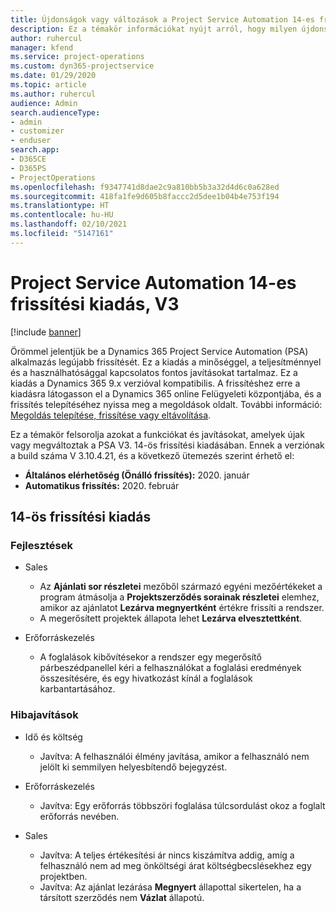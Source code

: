 ```yaml
---
title: Újdonságok vagy változások a Project Service Automation 14-es frissítési kiadásának V3 változatában
description: Ez a témakör információkat nyújt arról, hogy milyen újdonságok és változások vannak a Project Service Automation 14-es frissítési kiadásának V3 verziójában.
author: ruhercul
manager: kfend
ms.service: project-operations
ms.custom: dyn365-projectservice
ms.date: 01/29/2020
ms.topic: article
ms.author: ruhercul
audience: Admin
search.audienceType:
- admin
- customizer
- enduser
search.app:
- D365CE
- D365PS
- ProjectOperations
ms.openlocfilehash: f9347741d8dae2c9a810bb5b3a32d4d6c0a628ed
ms.sourcegitcommit: 418fa1fe9d605b8faccc2d5dee1b04b4e753f194
ms.translationtype: HT
ms.contentlocale: hu-HU
ms.lasthandoff: 02/10/2021
ms.locfileid: "5147161"
---
```

# <a name="project-service-automation-update-release-14-v3"></a>Project Service Automation 14-es frissítési kiadás, V3

[!include [banner](../includes/psa-now-project-operations.md)]

Örömmel jelentjük be a Dynamics 365 Project Service Automation (PSA) alkalmazás legújabb frissítését. Ez a kiadás a minőséggel, a teljesítménnyel és a használhatósággal kapcsolatos fontos javításokat tartalmaz. Ez a kiadás a Dynamics 365 9.x verzióval kompatibilis. A frissítéshez erre a kiadásra látogasson el a Dynamics 365 online Felügyeleti központjába, és a frissítés telepítéséhez nyissa meg a megoldások oldalt. További információ: [Megoldás telepítése, frissítése vagy eltávolítása](https://docs.microsoft.com/power-platform/admin/install-remove-preferred-solution).

Ez a témakör felsorolja azokat a funkciókat és javításokat, amelyek újak vagy megváltoztak a PSA V3. 14-ös frissítési kiadásában. Ennek a verziónak a build száma V 3.10.4.21, és a következő ütemezés szerint érhető el:

- **Általános elérhetőség (Önálló frissítés):** 2020. január
- **Automatikus frissítés:** 2020. február

## <a name="update-release-14"></a>14-ös frissítési kiadás

### <a name="enhancements"></a>Fejlesztések

- Sales

     - Az **Ajánlati sor részletei** mezőből származó egyéni mezőértékeket a program átmásolja a **Projektszerződés sorainak részletei** elemhez, amikor az ajánlatot **Lezárva megnyertként** értékre frissíti a rendszer.
     - A megerősített projektek állapota lehet **Lezárva elvesztettként**.

- Erőforráskezelés

     - A foglalások kibővítésekor a rendszer egy megerősítő párbeszédpanellel kéri a felhasználókat a foglalási eredmények összesítésére, és egy hivatkozást kínál a foglalások karbantartásához.


### <a name="bug-fixes"></a>Hibajavítások

- Idő és költség

     - Javítva: A felhasználói élmény javítása, amikor a felhasználó nem jelölt ki semmilyen helyesbítendő bejegyzést.

- Erőforráskezelés

     - Javítva: Egy erőforrás többszöri foglalása túlcsordulást okoz a foglalt erőforrás nevében.

- Sales

     - Javítva: A teljes értékesítési ár nincs kiszámítva addig, amíg a felhasználó nem ad meg önköltségi árat költségbecslésekhez egy projektben.
     - Javítva: Az ajánlat lezárása **Megnyert** állapottal sikertelen, ha a társított szerződés nem **Vázlat** állapotú.

